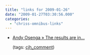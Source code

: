 ```yaml
---
title: "links for 2009-01-26"
date: "2009-01-27T03:30:56.000"
categories: 
  - "chriss-omnibus-links"
---
```


- [Andy Osenga » The results are in…](http://www.andyosenga.com/2009/01/24/the-results-are-in/#comment-88947)
    
    (tags: [cjh\_comment](http://delicious.com/hubbsc/cjh_comment))
